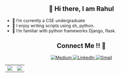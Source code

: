 <h2 align="center"> 👋 Hi there, I am Rahul</h2>

<!--
**Rio-Nyx/Rio-Nyx** is a ✨ _special_ ✨ repository because its `README.md` (this file) appears on your GitHub profile.

Here are some ideas to get you started:
-->
- 🔭 I’m currently a CSE undergraduate
- 👯 I enjoy writing scripts using sh, python.
- 🤔 I’m familiar with python frameworks Django, flask.

<h2 align="center">Connect Me !! 🤝</h2> 

<p align="center">
<a href="https://rio-nyx.medium.com/" >
<img alt="Medium" src="https://img.shields.io/badge/Medium-12100E?style=for-the-badge&logo=medium&logoColor=white" />
</a>
<a href="https://www.linkedin.com/in/rahul-h-7baa161a6/" target="_blank">
<img alt="LinkedIn" src="https://img.shields.io/badge/linkedin%20-%230077B5.svg?&style=for-the-badge&logo=linkedin&logoColor=white"/>
</a>
<a href="mailto:rahulh1105@gmail.com">
<img alt="Gmail" src="https://img.shields.io/badge/Gmail-D14836?style=for-the-badge&logo=gmail&logoColor=white" />
</a>
</p> 

<!--
- 📫 How to reach me:    [![Linkedin: rahul](https://img.shields.io/badge/-rahul-blue?style=flat-square&logo=Linkedin&logoColor=white&size=20&link=https://www.linkedin.com/in/rahul-h-7baa161a6/)](https://www.linkedin.com/in/rahul-h-7baa161a6/)

-  <a href="https://www.linkedin.com/in/rahul-h-7baa161a6/"><img src = "https://img.shields.io/badge/LinkedIn-0077B5?style=for-the-badge&logoWidth=10&logo=linkedin&logoColor=white" ></a>
-->
<!-- - ⚡ Fun fact: There are around 700 separate programming languages and new ones are constantly being created -->


|||
| ------------- | ------------- |
|<img align="center" src="https://github-readme-stats.vercel.app/api?username=rio-nyx&show_icons=true&include_all_commits=true&theme=radical&cache_seconds=86400">  |  <img align="center" src="https://github-readme-stats.vercel.app/api/top-langs/?username=rio-nyx&layout=compact&theme=radical&cache_seconds=86400"> |

<!--

<h3>
I'm Familiar with:
</h3>

![python](https://img.shields.io/badge/Python-3776AB?style=for-the-badge&logo=python&logoColor=white)
![status.png](https://github.com/Rio-Nyx/Rio-Nyx/blob/main/status.png)

[![Rio-Nyx StackOverflow](https://stackoverflow-badge.vercel.app/?userID=12629996)](https://stackoverflow.com/users/12629996/rio-nyx)
-->

<!--
profile 
![](https://komarev.com/ghpvc/?username=Rio-Nyx)
stack overflow
[![Rio Nyx StackOverflow](https://github-readme-stackoverflow.vercel.app/?userID=12629996)](https://stackoverflow.com/users/12629996/rio-nyx)
-->
<!--
<p align="center"> 
  Visitors count<br>
  <img src="https://profile-counter.glitch.me/Rio-Nyx/count.svg" />
</p>
-->
